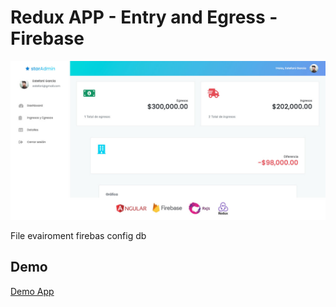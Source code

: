 # Redux APP - Entry and Egress - Firebase 

![alt text](https://raw.githubusercontent.com/valenzuela21/redux-app-entry-egress/main/screenshot.jpg)

File evairoment firebas config db

## Demo
[Demo App](https://ingreso-egreso-app-c36a9.firebaseapp.com/)

